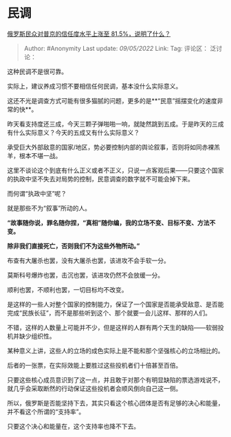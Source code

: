 # 民调
[俄罗斯民众对普京的信任度水平上涨至 81.5%，说明了什么？](https://www.zhihu.com/question/531669618/answer/2474380331)

> Author: #Anonymity
> Last update: *09/05/2022*
> Link:
> Tag:
> 评论区：
> 泛讨论：

这种民调不是很可靠。

实际上，建议养成习惯不要相信任何民调，基本没什么实际意义。

这还不光是调查方式可能有很多猫腻的问题，更多的是**“民意”摇摆变化的速度非常的快**。

昨天看支持度还三成，今天三颗子弹啪啪一响，就陡然跳到五成。于是昨天的三成有什么实际意义？今天的五成又有什么实际意义？

承受巨大外部敌意的国家/地区，势必要控制内部的舆论叙事，否则将如同赤裸羔羊，根本不堪一战。

这里不谈论这个到底有什么正义或者不正义，只说一点客观后果——只要这个国家的执政中坚不失去对局势的控制，民意调查的数字就不可能会掉下来。

而何谓“执政中坚”呢？

就是那些不为“叙事”所动的人。

**“故事随你说，罪名随你捏，“真相”随你编，我的立场不变、目标不变、方法不变。**

**除非我们直接死亡，否则我们不为这些外物所动。”**

布查有大屠杀也罢，没有大屠杀也罢，该进攻不会手软一分。

莫斯科号爆炸也罢，击沉也罢，该进攻仍然不会放缓一分。

顺利也罢，不顺利也罢，一切目标均不改变。

是这样的一些人对整个国家的控制能力，保证了一个国家是否能承受敌意、是否能完成“民族长征”，而不是那些听到这个、那个就要一会儿这样、那样的人们。

不错，这样的人数量上可能并不少，但是这样的人群有两个天生的缺陷——软弱投机并缺少组织性。

某种意义上讲，这些人的立场的成色实际上是不能和那个坚强核心的立场相比的。

后者的一张票，在实际效能上要胜过这些投机者们十倍甚至百倍。

只要这些核心成员意识到了这一点，并且敢于对那个有明显缺陷的票选游戏说不，就几乎会采取断然的行动保证这些投机者会顺风倒向自己这一侧。

所以，俄罗斯是否能坚持下去，其实只看这个核心团体是否有足够的决心和能量，并不看这个所谓的“支持率”。

只要这个决心和能量在，这个支持率也降不下去。
